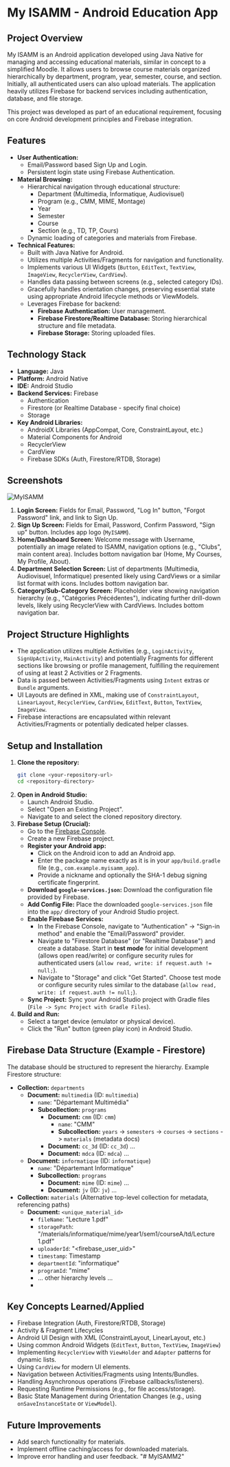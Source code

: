 # My ISAMM - Android Education App

## Project Overview

My ISAMM is an Android application developed using Java Native for managing and accessing educational materials, similar in concept to a simplified Moodle. It allows users to browse course materials organized hierarchically by department, program, year, semester, course, and section. Initially, all authenticated users can also upload materials. The application heavily utilizes Firebase for backend services including authentication, database, and file storage.

This project was developed as part of an educational requirement, focusing on core Android development principles and Firebase integration.

## Features

*   **User Authentication:**
    *   Email/Password based Sign Up and Login.
    *   Persistent login state using Firebase Authentication.
*   **Material Browsing:**
    *   Hierarchical navigation through educational structure:
        *   Department (Multimedia, Informatique, Audiovisuel)
        *   Program (e.g., CMM, MIME, Montage)
        *   Year
        *   Semester
        *   Course
        *   Section (e.g., TD, TP, Cours)
    *   Dynamic loading of categories and materials from Firebase.
*   **Technical Features:**
    *   Built with Java Native for Android.
    *   Utilizes multiple Activities/Fragments for navigation and functionality.
    *   Implements various UI Widgets (`Button`, `EditText`, `TextView`, `ImageView`, `RecyclerView`, `CardView`).
    *   Handles data passing between screens (e.g., selected category IDs).
    *   Gracefully handles orientation changes, preserving essential state using appropriate Android lifecycle methods or ViewModels.
    *   Leverages Firebase for backend:
        *   **Firebase Authentication:** User management.
        *   **Firebase Firestore/Realtime Database:** Storing hierarchical structure and file metadata.
        *   **Firebase Storage:** Storing uploaded files.

## Technology Stack

*   **Language:** Java
*   **Platform:** Android Native
*   **IDE:** Android Studio
*   **Backend Services:** Firebase
    *   Authentication
    *   Firestore (or Realtime Database - specify final choice)
    *   Storage
*   **Key Android Libraries:**
    *   AndroidX Libraries (AppCompat, Core, ConstraintLayout, etc.)
    *   Material Components for Android
    *   RecyclerView
    *   CardView
    *   Firebase SDKs (Auth, Firestore/RTDB, Storage)

## Screenshots
![MyISAMM](https://github.com/user-attachments/assets/cf0d0f2e-b637-4fa9-beaa-59647ec05bff)

1.  **Login Screen:** Fields for Email, Password, "Log In" button, "Forgot Password" link, and link to Sign Up.
2.  **Sign Up Screen:** Fields for Email, Password, Confirm Password, "Sign up" button. Includes app logo (`MyISAMM`).
3.  **Home/Dashboard Screen:** Welcome message with Username, potentially an image related to ISAMM, navigation options (e.g., "Clubs", main content area). Includes bottom navigation bar (Home, My Courses, My Profile, About).
4.  **Department Selection Screen:** List of departments (Multimedia, Audiovisuel, Informatique) presented likely using CardViews or a similar list format with icons. Includes bottom navigation bar.
5.  **Category/Sub-Category Screen:** Placeholder view showing navigation hierarchy (e.g., "Catégories Précédentes"), indicating further drill-down levels, likely using RecyclerView with CardViews. Includes bottom navigation bar.

## Project Structure Highlights

*   The application utilizes multiple Activities (e.g., `LoginActivity`, `SignUpActivity`, `MainActivity`) and potentially Fragments for different sections like browsing or profile management, fulfilling the requirement of using at least 2 Activities or 2 Fragments.
*   Data is passed between Activities/Fragments using `Intent` extras or `Bundle` arguments.
*   UI Layouts are defined in XML, making use of `ConstraintLayout`, `LinearLayout`, `RecyclerView`, `CardView`, `EditText`, `Button`, `TextView`, `ImageView`.
*   Firebase interactions are encapsulated within relevant Activities/Fragments or potentially dedicated helper classes.

## Setup and Installation

1.  **Clone the repository:**
    ```bash
    git clone <your-repository-url>
    cd <repository-directory>
    ```
2.  **Open in Android Studio:**
    *   Launch Android Studio.
    *   Select "Open an Existing Project".
    *   Navigate to and select the cloned repository directory.
3.  **Firebase Setup (Crucial):**
    *   Go to the [Firebase Console](https://console.firebase.google.com/).
    *   Create a new Firebase project.
    *   **Register your Android app:**
        *   Click on the Android icon to add an Android app.
        *   Enter the package name exactly as it is in your `app/build.gradle` file (e.g., `com.example.myisamm_app`).
        *   Provide a nickname and optionally the SHA-1 debug signing certificate fingerprint.
    *   **Download `google-services.json`:** Download the configuration file provided by Firebase.
    *   **Add Config File:** Place the downloaded `google-services.json` file into the `app/` directory of your Android Studio project.
    *   **Enable Firebase Services:**
        *   In the Firebase Console, navigate to "Authentication" -> "Sign-in method" and enable the "Email/Password" provider.
        *   Navigate to "Firestore Database" (or "Realtime Database") and create a database. Start in **test mode** for initial development (allows open read/write) or configure security rules for authenticated users (`allow read, write: if request.auth != null;`).
        *   Navigate to "Storage" and click "Get Started". Choose test mode or configure security rules similar to the database (`allow read, write: if request.auth != null;`).
    *   **Sync Project:** Sync your Android Studio project with Gradle files (`File -> Sync Project with Gradle Files`).
4.  **Build and Run:**
    *   Select a target device (emulator or physical device).
    *   Click the "Run" button (green play icon) in Android Studio.

## Firebase Data Structure (Example - Firestore)

The database should be structured to represent the hierarchy. Example Firestore structure:

*   **Collection:** `departments`
    *   **Document:** `multimedia` (ID: `multimedia`)
        *   `name`: "Départemant Multimédia"
        *   **Subcollection:** `programs`
            *   **Document:** `cmm` (ID: `cmm`)
                *   `name`: "CMM"
                *   **Subcollection:** `years` -> `semesters` -> `courses` -> `sections` -> `materials` (metadata docs)
            *   **Document:** `cc_3d` (ID: `cc_3d`) ...
            *   **Document:** `mdca` (ID: `mdca`) ...
    *   **Document:** `informatique` (ID: `informatique`)
        *   `name`: "Départemant Informatique"
        *   **Subcollection:** `programs`
            *   **Document:** `mime` (ID: `mime`) ...
            *   **Document:** `jv` (ID: `jv`) ...
*   **Collection:** `materials` (Alternative top-level collection for metadata, referencing paths)
    *   **Document:** `<unique_material_id>`
        *   `fileName`: "Lecture 1.pdf"
        *   `storagePath`: "/materials/informatique/mime/year1/sem1/courseA/td/Lecture 1.pdf"
        *   `uploaderId`: "<firebase_user_uid>"
        *   `timestamp`: Timestamp
        *   `departmentId`: "informatique"
        *   `programId`: "mime"
        *   ... other hierarchy levels ...
        *   
## Key Concepts Learned/Applied

*   Firebase Integration (Auth, Firestore/RTDB, Storage)
*   Activity & Fragment Lifecycles
*   Android UI Design with XML (ConstraintLayout, LinearLayout, etc.)
*   Using common Android Widgets (`EditText`, `Button`, `TextView`, `ImageView`)
*   Implementing `RecyclerView` with `ViewHolder` and `Adapter` patterns for dynamic lists.
*   Using `CardView` for modern UI elements.
*   Navigation between Activities/Fragments using Intents/Bundles.
*   Handling Asynchronous operations (Firebase callbacks/listeners).
*   Requesting Runtime Permissions (e.g., for file access/storage).
*   Basic State Management during Orientation Changes (e.g., using `onSaveInstanceState` or `ViewModel`).

## Future Improvements

*   Add search functionality for materials.
*   Implement offline caching/access for downloaded materials.
*   Improve error handling and user feedback.
"# MyISAMM2" 
